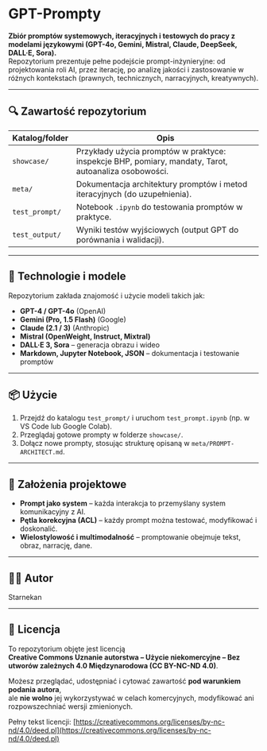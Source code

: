# GPT-Prompty

**Zbiór promptów systemowych, iteracyjnych i testowych do pracy z modelami językowymi (GPT-4o, Gemini, Mistral, Claude, DeepSeek, DALL·E, Sora).**  
Repozytorium prezentuje pełne podejście prompt-inżynieryjne: od projektowania roli AI, przez iterację, po analizę jakości i zastosowanie w różnych kontekstach (prawnych, technicznych, narracyjnych, kreatywnych).

---

## 🔍 Zawartość repozytorium

| Katalog/folder               | Opis                                                                 |
|-----------------------------|----------------------------------------------------------------------|
| `showcase/`                 | Przykłady użycia promptów w praktyce: inspekcje BHP, pomiary, mandaty, Tarot, autoanaliza osobowości. |
| `meta/`                     | Dokumentacja architektury promptów i metod iteracyjnych (do uzupełnienia). |
| `test_prompt/`              | Notebook `.ipynb` do testowania promptów w praktyce.                |
| `test_output/`              | Wyniki testów wyjściowych (output GPT do porównania i walidacji).   |

---

## 🚀 Technologie i modele

Repozytorium zakłada znajomość i użycie modeli takich jak:
- **GPT-4 / GPT-4o** (OpenAI)
- **Gemini (Pro, 1.5 Flash)** (Google)
- **Claude (2.1 / 3)** (Anthropic)
- **Mistral (OpenWeight, Instruct, Mixtral)**
- **DALL·E 3, Sora** – generacja obrazu i wideo
- **Markdown, Jupyter Notebook, JSON** – dokumentacja i testowanie promptów

---

## 📦 Użycie

1. Przejdź do katalogu `test_prompt/` i uruchom `test_prompt.ipynb` (np. w VS Code lub Google Colab).
2. Przeglądaj gotowe prompty w folderze `showcase/`.
3. Dołącz nowe prompty, stosując strukturę opisaną w `meta/PROMPT-ARCHITECT.md`.

---

## 🧠 Założenia projektowe

- **Prompt jako system** – każda interakcja to przemyślany system komunikacyjny z AI.
- **Pętla korekcyjna (ACL)** – każdy prompt można testować, modyfikować i doskonalić.
- **Wielostylowość i multimodalność** – promptowanie obejmuje tekst, obraz, narrację, dane.

---

## 🧑‍💻 Autor
Starnekan

---


## 📜 Licencja

To repozytorium objęte jest licencją  
**Creative Commons Uznanie autorstwa – Użycie niekomercyjne – Bez utworów zależnych 4.0 Międzynarodowa (CC BY-NC-ND 4.0)**.

Możesz przeglądać, udostępniać i cytować zawartość **pod warunkiem podania autora**,  
ale **nie wolno** jej wykorzystywać w celach komercyjnych, modyfikować ani rozpowszechniać wersji zmienionych.

Pełny tekst licencji: [https://creativecommons.org/licenses/by-nc-nd/4.0/deed.pl](https://creativecommons.org/licenses/by-nc-nd/4.0/deed.pl)


